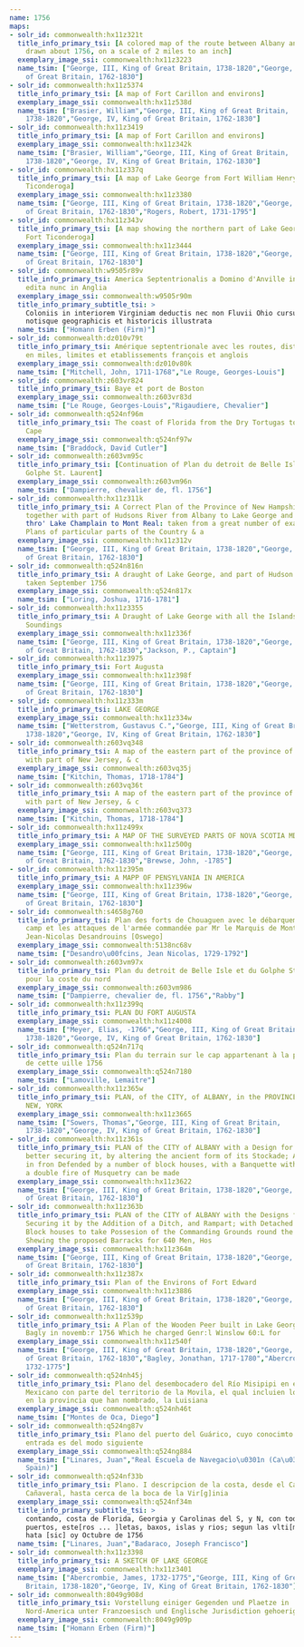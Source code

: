 ```yaml
---
name: 1756
maps:
- solr_id: commonwealth:hx11z321t
  title_info_primary_tsi: [A colored map of the route between Albany and Oswego;
    drawn about 1756, on a scale of 2 miles to an inch]
  exemplary_image_ssi: commonwealth:hx11z3223
  name_tsim: ["George, III, King of Great Britain, 1738-1820","George, IV, King
    of Great Britain, 1762-1830"]
- solr_id: commonwealth:hx11z5374
  title_info_primary_tsi: [A map of Fort Carillon and environs]
  exemplary_image_ssi: commonwealth:hx11z538d
  name_tsim: ["Brasier, William","George, III, King of Great Britain,
    1738-1820","George, IV, King of Great Britain, 1762-1830"]
- solr_id: commonwealth:hx11z3419
  title_info_primary_tsi: [A map of Fort Carillon and environs]
  exemplary_image_ssi: commonwealth:hx11z342k
  name_tsim: ["Brasier, William","George, III, King of Great Britain,
    1738-1820","George, IV, King of Great Britain, 1762-1830"]
- solr_id: commonwealth:hx11z337q
  title_info_primary_tsi: [A map of Lake George from Fort William Henry to
    Ticonderoga]
  exemplary_image_ssi: commonwealth:hx11z3380
  name_tsim: ["George, III, King of Great Britain, 1738-1820","George, IV, King
    of Great Britain, 1762-1830","Rogers, Robert, 1731-1795"]
- solr_id: commonwealth:hx11z343v
  title_info_primary_tsi: [A map showing the northern part of Lake George and
    Fort Ticonderoga]
  exemplary_image_ssi: commonwealth:hx11z3444
  name_tsim: ["George, III, King of Great Britain, 1738-1820","George, IV, King
    of Great Britain, 1762-1830"]
- solr_id: commonwealth:w9505r89v
  title_info_primary_tsi: America Septentrionalis a Domino d'Anville in Galliis
    edita nunc in Anglia
  exemplary_image_ssi: commonwealth:w9505r90m
  title_info_primary_subtitle_tsi: > 
    Coloniis in interiorem Virginiam deductis nec non Fluvii Ohio cursu aucta
    notisque geographicis et historicis illustrata
  name_tsim: ["Homann Erben (Firm)"]
- solr_id: commonwealth:dz010v79t
  title_info_primary_tsi: Amérique septentrionale avec les routes, distances
    en miles, limites et etablissements françois et anglois
  exemplary_image_ssi: commonwealth:dz010v80k
  name_tsim: ["Mitchell, John, 1711-1768","Le Rouge, Georges-Louis"]
- solr_id: commonwealth:z603vr824
  title_info_primary_tsi: Baye et port de Boston
  exemplary_image_ssi: commonwealth:z603vr83d
  name_tsim: ["Le Rouge, Georges-Louis","Rigaudiere, Chevalier"]
- solr_id: commonwealth:q524nf96m
  title_info_primary_tsi: The coast of Florida from the Dry Tortugas to the old
    Cape
  exemplary_image_ssi: commonwealth:q524nf97w
  name_tsim: ["Braddock, David Cutler"]
- solr_id: commonwealth:z603vm95c
  title_info_primary_tsi: [Continuation of Plan du detroit de Belle Isle et du
    Golphe St. Laurent]
  exemplary_image_ssi: commonwealth:z603vm96n
  name_tsim: ["Dampierre, chevalier de, fl. 1756"]
- solr_id: commonwealth:hx11z311k
  title_info_primary_tsi: A Correct Plan of the Province of New Hampshire
    together with part of Hudsons River from Albany to Lake George and from thence
    thro' Lake Champlain to Mont Real: taken from a great number of exact attested
    Plans of particular parts of the Country & a
  exemplary_image_ssi: commonwealth:hx11z312v
  name_tsim: ["George, III, King of Great Britain, 1738-1820","George, IV, King
    of Great Britain, 1762-1830"]
- solr_id: commonwealth:q524n816n
  title_info_primary_tsi: A draught of Lake George, and part of Hudson's River
    taken September 1756
  exemplary_image_ssi: commonwealth:q524n817x
  name_tsim: ["Loring, Joshua, 1716-1781"]
- solr_id: commonwealth:hx11z3355
  title_info_primary_tsi: A Draught of Lake George with all the Islands &
    Soundings
  exemplary_image_ssi: commonwealth:hx11z336f
  name_tsim: ["George, III, King of Great Britain, 1738-1820","George, IV, King
    of Great Britain, 1762-1830","Jackson, P., Captain"]
- solr_id: commonwealth:hx11z3975
  title_info_primary_tsi: Fort Augusta
  exemplary_image_ssi: commonwealth:hx11z398f
  name_tsim: ["George, III, King of Great Britain, 1738-1820","George, IV, King
    of Great Britain, 1762-1830"]
- solr_id: commonwealth:hx11z333m
  title_info_primary_tsi: LAKE GEORGE
  exemplary_image_ssi: commonwealth:hx11z334w
  name_tsim: ["Wetterstrom, Gustavus C.","George, III, King of Great Britain,
    1738-1820","George, IV, King of Great Britain, 1762-1830"]
- solr_id: commonwealth:z603vq348
  title_info_primary_tsi: A map of the eastern part of the province of New York
    with part of New Jersey, & c
  exemplary_image_ssi: commonwealth:z603vq35j
  name_tsim: ["Kitchin, Thomas, 1718-1784"]
- solr_id: commonwealth:z603vq36t
  title_info_primary_tsi: A map of the eastern part of the province of New York
    with part of New Jersey, & c
  exemplary_image_ssi: commonwealth:z603vq373
  name_tsim: ["Kitchin, Thomas, 1718-1784"]
- solr_id: commonwealth:hx11z499x
  title_info_primary_tsi: A MAP OF THE SURVEYED PARTS OF NOVA SCOTIA MDCCLVI
  exemplary_image_ssi: commonwealth:hx11z500g
  name_tsim: ["George, III, King of Great Britain, 1738-1820","George, IV, King
    of Great Britain, 1762-1830","Brewse, John, -1785"]
- solr_id: commonwealth:hx11z395m
  title_info_primary_tsi: A MAPP OF PENSYLVANIA IN AMERICA
  exemplary_image_ssi: commonwealth:hx11z396w
  name_tsim: ["George, III, King of Great Britain, 1738-1820","George, IV, King
    of Great Britain, 1762-1830"]
- solr_id: commonwealth:s4658g760
  title_info_primary_tsi: Plan des forts de Chouaguen avec le débarquement, le
    camp et les attaques de l'armée commandée par Mr le Marquis de Montcalm,
    Jean-Nicolas Desandrouins [Oswego]
  exemplary_image_ssi: commonwealth:5138nc68v
  name_tsim: ["Desandro\u00fcins, Jean Nicolas, 1729-1792"]
- solr_id: commonwealth:z603vm97x
  title_info_primary_tsi: Plan du detroit de Belle Isle et du Golphe St. Laurent
    pour la coste du nord
  exemplary_image_ssi: commonwealth:z603vm986
  name_tsim: ["Dampierre, chevalier de, fl. 1756","Rabby"]
- solr_id: commonwealth:hx11z399q
  title_info_primary_tsi: PLAN DU FORT AUGUSTA
  exemplary_image_ssi: commonwealth:hx11z4008
  name_tsim: ["Meyer, Elias, -1766","George, III, King of Great Britain,
    1738-1820","George, IV, King of Great Britain, 1762-1830"]
- solr_id: commonwealth:q524n717q
  title_info_primary_tsi: Plan du terrain sur le cap appartenant à la paroise
    de cette uille 1756
  exemplary_image_ssi: commonwealth:q524n7180
  name_tsim: ["Lamoville, Lemaitre"]
- solr_id: commonwealth:hx11z365w
  title_info_primary_tsi: PLAN, of the CITY, of ALBANY, in the PROVINCE, of,
    NEW, YORK
  exemplary_image_ssi: commonwealth:hx11z3665
  name_tsim: ["Sowers, Thomas","George, III, King of Great Britain,
    1738-1820","George, IV, King of Great Britain, 1762-1830"]
- solr_id: commonwealth:hx11z361s
  title_info_primary_tsi: PLAN of the CITY of ALBANY with a Design for the
    better securing it, by altering the ancient form of its Stockade; Adding a Ditch
    in fron Defended by a number of block houses, with a Banquette within from which
    a double fire of Musquetry can be made 
  exemplary_image_ssi: commonwealth:hx11z3622
  name_tsim: ["George, III, King of Great Britain, 1738-1820","George, IV, King
    of Great Britain, 1762-1830"]
- solr_id: commonwealth:hx11z363b
  title_info_primary_tsi: PLAN of the CITY of ALBANY with the Designs for
    Securing it by the Addition of a Ditch, and Rampart; with Detached Redouts or
    Block houses to take Possesion of the Commanding Grounds round the Town, also
    Shewing the proposed Barracks for 640 Men, Hos
  exemplary_image_ssi: commonwealth:hx11z364m
  name_tsim: ["George, III, King of Great Britain, 1738-1820","George, IV, King
    of Great Britain, 1762-1830"]
- solr_id: commonwealth:hx11z387x
  title_info_primary_tsi: Plan of the Environs of Fort Edward
  exemplary_image_ssi: commonwealth:hx11z3886
  name_tsim: ["George, III, King of Great Britain, 1738-1820","George, IV, King
    of Great Britain, 1762-1830"]
- solr_id: commonwealth:hx11z539p
  title_info_primary_tsi: A Plan of the Wooden Peer built in Lake George by Col.
    Bagly in novemb:r 1756 Which he charged Genr:l Winslow 60:L for
  exemplary_image_ssi: commonwealth:hx11z540f
  name_tsim: ["George, III, King of Great Britain, 1738-1820","George, IV, King
    of Great Britain, 1762-1830","Bagley, Jonathan, 1717-1780","Abercrombie, James,
    1732-1775"]
- solr_id: commonwealth:q524nh45j
  title_info_primary_tsi: Plano del desembocadero del Río Misipipi en el seno
    Mexicano con parte del territorio de la Movila, el qual incluien los Franceses
    en la provincia que han nombrado, la Luisiana
  exemplary_image_ssi: commonwealth:q524nh46t
  name_tsim: ["Montes de Oca, Diego"]
- solr_id: commonwealth:q524ng87v
  title_info_primary_tsi: Plano del puerto del Guárico, cuyo conocimto. y
    entrada es del modo siguiente
  exemplary_image_ssi: commonwealth:q524ng884
  name_tsim: ["Linares, Juan","Real Escuela de Navegacio\u0301n (Ca\u0301diz,
    Spain)"]
- solr_id: commonwealth:q524nf33b
  title_info_primary_tsi: Plano. I descripcion de la costa, desde el Cavo
    Cañaveral, hasta cerca de la boca de la Vir[g]inia
  exemplary_image_ssi: commonwealth:q524nf34m
  title_info_primary_subtitle_tsi: > 
    contando, costa de Florida, Georgia y Carolinas del S, y N, con todos sus
    puertos, este[ros ... ]letas, baxos, islas y rios; segun las vlti[mas not]icias,
    hata [sic] oy Octubre de 1756
  name_tsim: ["Linares, Juan","Badaraco, Joseph Francisco"]
- solr_id: commonwealth:hx11z3398
  title_info_primary_tsi: A SKETCH OF LAKE GEORGE
  exemplary_image_ssi: commonwealth:hx11z3401
  name_tsim: ["Abercrombie, James, 1732-1775","George, III, King of Great
    Britain, 1738-1820","George, IV, King of Great Britain, 1762-1830"]
- solr_id: commonwealth:8049g908d
  title_info_primary_tsi: Vorstellung einiger Gegenden und Plaetze in
    Nord-America unter Franzoesisch und Englische Jurisdiction gehoerig
  exemplary_image_ssi: commonwealth:8049g909p
  name_tsim: ["Homann Erben (Firm)"]
---
```

